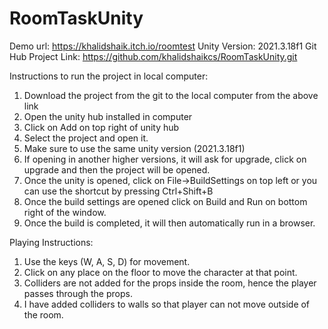 # RoomTaskUnity

Demo url: https://khalidshaik.itch.io/roomtest
Unity Version: 2021.3.18f1
Git Hub Project Link: https://github.com/khalidshaikcs/RoomTaskUnity.git

Instructions to run the project in local computer:
1)	Download the project from the git to the local computer from the above link
2)	Open the unity hub installed in computer
3)	Click on Add on top right of unity hub 
4)	Select the project and open it.
5)	Make sure to use the same unity version (2021.3.18f1)
6)	If opening in another higher versions, it will ask for upgrade, click on upgrade and then the project will be opened.
7)	Once the unity is opened, click on File->BuildSettings on top left or you can use the shortcut by pressing Ctrl+Shift+B
8)	Once the build settings are opened click on Build and Run on bottom right of the window.
9)	Once the build is completed, it will then automatically run in a browser.

Playing Instructions:
1)	Use the keys (W, A, S, D) for movement.
2)	Click on any place on the floor to move the character at that point.
3)	Colliders are not added for the props inside the room, hence the player passes through the props.
4)	I have added colliders to walls so that player can not move outside of the room.
